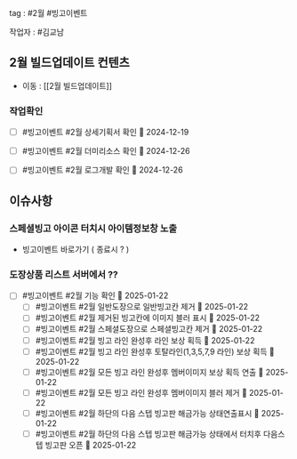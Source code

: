 
tag : #2월 #빙고이벤트

작업자 : #김교남

## 2월 빌드업데이트 컨텐츠
- 이동 : [[2월 빌드업데이트]]


### 작업확인

- [ ] #빙고이벤트  #2월  상세기획서 확인 📅 2024-12-19
- [ ] #빙고이벤트  #2월  더미리소스 확인 📅 2024-12-26
- [ ] #빙고이벤트  #2월  로그개발 확인 📅 2024-12-26





## 이슈사항
### 스페셜빙고 아이콘 터치시 아이템정보창 노출
 - 빙고이벤트 바로가기 ( 종료시 ? )
### 도장상품 리스트 서버에서 ??




- [ ] #빙고이벤트  #2월  기능 확인 📅 2025-01-22
	- [ ] #빙고이벤트  #2월  일반도장으로 일반빙고칸 제거  📅 2025-01-22
	- [ ] #빙고이벤트  #2월  제거된 빙고칸에 이미지 블러 표시  📅 2025-01-22
	- [ ] #빙고이벤트  #2월  스페셜도장으로 스페셜빙고칸 제거  📅 2025-01-22
	- [ ] #빙고이벤트  #2월  빙고 라인 완성후 라인 보상 획득  📅 2025-01-22
	- [ ] #빙고이벤트  #2월  빙고 라인 완성후 토탈라인(1,3,5,7,9 라인) 보상 획득  📅 2025-01-22
	- [ ] #빙고이벤트  #2월  모든 빙고 라인 완성후 멤버이미지 보상 획득 연출  📅 2025-01-22
	- [ ] #빙고이벤트  #2월  모든 빙고 라인 완성후 멤버이미지 블러 제거  📅 2025-01-22
	- [ ] #빙고이벤트  #2월  하단의 다음 스텝 빙고판 해금가능 상태연출표시  📅 2025-01-22
	- [ ] #빙고이벤트  #2월  하단의 다음 스텝 빙고판 해금가능 상태에서 터치후 다음스텝 빙고판 오픈  📅 2025-01-22
